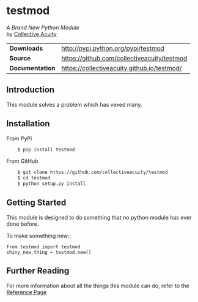 # testmod
_A Brand New Python Module_  
by [Collective Acuity](http://collectiveacuity.com)

<table>
  <tbody>
    <tr>
      <td><b>Downloads</b></td>
      <td><a href="http://pypi.python.org/pypi/testmod">http://pypi.python.org/pypi/testmod</a></td>
    </tr>
    <tr>
      <td><b>Source</b></td>
      <td><a href="https://github.com/collectiveacuity/testmod">https://github.com/collectiveacuity/testmod</a></td>
    </tr>
    <tr>
      <td><b>Documentation</b></td>
      <td><a href="https://testmod.github.io">https://collectiveacuity.github.io/testmod/</a></td>
    </tr>
  </tbody>
</table>

## Introduction
This module solves a problem which has vexed many.

## Installation
From PyPi
```bash
    $ pip install testmod
```
From GitHub
```bash
    $ git clone https://github.com/collectiveacuity/testmod
    $ cd testmod
    $ python setup.py install
```

## Getting Started
This module is designed to do something that no python module has ever done before.

To make something new::

    from testmod import testmod
    shiny_new_thing = testmod.new()

## Further Reading
For more information about all the things this module can do, refer to the [Reference Page](mkdocs.md)